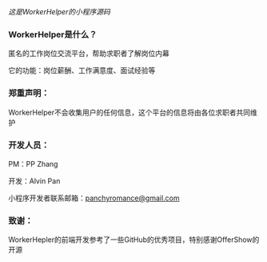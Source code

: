 *这是WorkerHelper的小程序源码*   
### WorkerHelper是什么？

匿名的工作岗位交流平台，帮助求职者了解岗位内幕

它的功能：岗位薪酬、工作满意度、面试经验等
    
### 郑重声明：
WorkerHelper不会收集用户的任何信息，这个平台的信息将由各位求职者共同维护

### 开发人员：
PM：PP Zhang

开发：Alvin Pan

小程序开发者联系邮箱：panchyromance@gmail.com

### 致谢：
WorkerHepler的前端开发参考了一些GitHub的优秀项目，特别感谢OfferShow的开源

